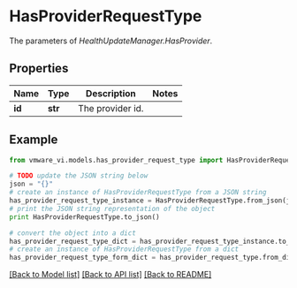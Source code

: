 # HasProviderRequestType

The parameters of *HealthUpdateManager.HasProvider*. 

## Properties
Name | Type | Description | Notes
------------ | ------------- | ------------- | -------------
**id** | **str** | The provider id.  | 

## Example

```python
from vmware_vi.models.has_provider_request_type import HasProviderRequestType

# TODO update the JSON string below
json = "{}"
# create an instance of HasProviderRequestType from a JSON string
has_provider_request_type_instance = HasProviderRequestType.from_json(json)
# print the JSON string representation of the object
print HasProviderRequestType.to_json()

# convert the object into a dict
has_provider_request_type_dict = has_provider_request_type_instance.to_dict()
# create an instance of HasProviderRequestType from a dict
has_provider_request_type_form_dict = has_provider_request_type.from_dict(has_provider_request_type_dict)
```
[[Back to Model list]](../README.md#documentation-for-models) [[Back to API list]](../README.md#documentation-for-api-endpoints) [[Back to README]](../README.md)


